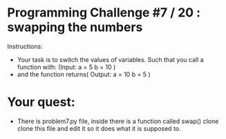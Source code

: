# Programming Challenge #7 / 20 : swapping the numbers

Instructions:
- Your task is to switch the values of variables. Such that you call a 
function with:
  (Input:
a = 5
b = 10
  )
- and the function returns(
Output:
a = 10
b = 5
 )

# Your quest: 
- There is problem7.py file, inside there is a function called swap() clone
clone this file and edit it so it does what it is supposed to.

